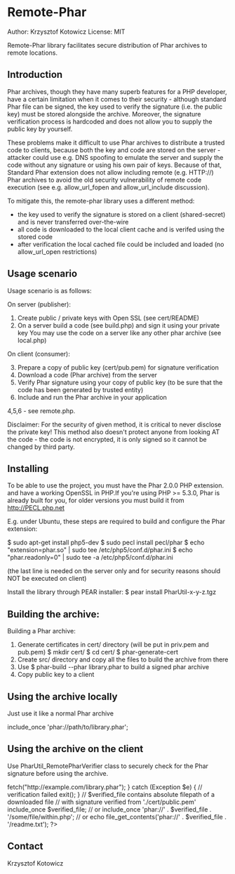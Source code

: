 Remote-Phar
===========

Author: Krzysztof Kotowicz <kkotowicz at gmail dot com>
License: MIT

Remote-Phar library facilitates secure distribution of Phar archives to remote locations.

Introduction
------------
Phar archives, though they have many superb features for a PHP developer, have a certain limitation
when it comes to their security - although standard Phar file can be signed, the key used to verify
the signature (i.e. the public key) must be stored alongside the archive. Moreover, the signature
verification process is hardcoded and does not allow you to supply the public key by yourself.

These problems make it difficult to use Phar archives to distribute a trusted code to
clients, because both the key and code are stored on the server - attacker could use e.g.
DNS spoofing to emulate the server and supply the code without any signature or using his own
pair of keys. Because of that, Standard Phar extension does not allow including remote (e.g. HTTP://) Phar archives to avoid the old security vulnerability of remote code execution (see e.g. allow_url_fopen and allow_url_include discussion).

To mitigate this, the remote-phar library uses a different method:
 - the key used to verify the signature is stored on a client (shared-secret) and is
   never transferred over-the-wire
 - all code is downloaded to the local client cache and is verifed using the stored code
 - after verification the local cached file could be included and loaded (no allow_url_open
   restrictions)

Usage scenario
--------------

Usage scenario is as follows:

On server (publisher):

1. Create public / private keys with Open SSL (see cert/README)
2. On a server build a code (see build.php) and sign it using your private key
   You may use the code on a server like any other phar archive (see local.php)

On client (consumer):

3. Prepare a copy of public key (cert/pub.pem) for signature verification
4. Download a code (Phar archive) from the server
5. Verify Phar signature using your copy of public key (to be sure that the code has
   been generated by trusted entity)
6. Include and run the Phar archive in your application

4,5,6 - see remote.php.

Disclaimer: For the security of given method, it is critical to never disclose the private key!
This method also doesn't protect anyone from looking AT the code - the code is not encrypted,
it is only signed so it cannot be changed by third party.

Installing
----------

To be able to use the project, you must have the Phar 2.0.0 PHP extension. and have a working
OpenSSL in PHP.If you're using PHP >= 5.3.0, Phar is already built for you, for older versions
you must build it from http://PECL.php.net

E.g. under Ubuntu, these steps are required to build and configure the Phar extension:

$ sudo apt-get install php5-dev
$ sudo pecl install pecl/phar
$ echo "extension=phar.so" | sudo tee /etc/php5/conf.d/phar.ini
$ echo "phar.readonly=0" | sudo tee -a /etc/php5/conf.d/phar.ini

(the last line is needed on the server only and for security reasons should NOT be executed on client)

Install the library through PEAR installer:
$ pear install PharUtil-x-y-z.tgz

Building the archive:
-----
Building a Phar archive:

1. Generate certificates in cert/ directory (will be put in priv.pem and pub.pem)
   $ mkdir cert/
   $ cd cert/
   $ phar-generate-cert
2. Create src/ directory and copy all the files to build the archive from there
3. Use
   $ phar-build --phar library.phar
   to build a signed phar archive
4. Copy public key to a client

Using the archive locally
--------------------------
Just use it like a normal Phar archive

include_once 'phar://path/to/library.phar';

Using the archive on the client
-------------------------------
Use PharUtil_RemotePharVerifier class to securely check for the Phar signature
before using the archive.

<?php

// all verified Phars will be copied to lib/ directory
$verifier = new PharUtil_RemotePharVerifier('/tmp', './lib', './cert/public.pem');
try {
  $verified_file = $verifier->fetch("http://example.com/library.phar");
} catch (Exception $e) {
 // verification failed
 exit();
}

// $verified_file contains absolute filepath of a downloaded file
// with signature verified from './cert/public.pem'
include_once $verified_file;
// or
include_once 'phar://' . $verified_file . '/some/file/within.php';
// or
echo file_get_contents('phar://' . $verified_file . '/readme.txt');
?>

Contact
-------
Krzysztof Kotowicz <kkotowicz at gmail dot com>


